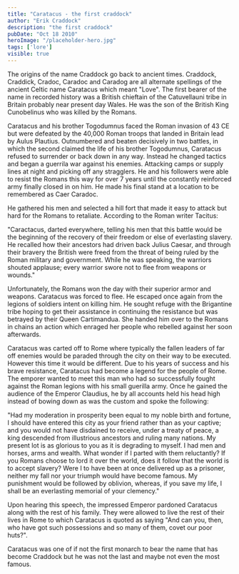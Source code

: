 ```yaml
---
title: "Caratacus - the first craddock"
author: "Erik Craddock"
description: "the first craddock"
pubDate: "Oct 18 2010"
heroImage: "/placeholder-hero.jpg"
tags: ['lore']
visible: true
---
```

The origins of the name Craddock go back to ancient times. Craddock, Craddick, Cradoc, Caradoc and Caradog are all alternate spellings of the ancient Celtic name Caratacus which meant "Love". The first bearer of the name in recorded history was a British chieftain of the Catuvellauni tribe in Britain probably near present day Wales. He was the son of the British King Cunobelinus who was killed by the Romans.

Caratacus and his brother Togodumnus faced the Roman invasion of 43 CE but were defeated by the 40,000 Roman troops that landed in Britain lead by Aulus Plautius. Outnumbered and beaten decisively in two battles, in which the second claimed the life of his brother Togodumnus, Caratacus refused to surrender or back down in any way. Instead he changed tactics and began a guerrila war against his enemies. Attacking camps or supply lines at night and picking off any stragglers. He and his followers were able to resist the Romans this way for over 7 years until the constantly reinforced army finally closed in on him. He made his final stand at a location to be remembered as Caer Caradoc.

He gathered his men and selected a hill fort that made it easy to attack but hard for the Romans to retaliate. According to the Roman writer Tacitus:

"Caractacus, darted everywhere, telling his men that this battle would be the beginning of the recovery of their freedom or else of everlasting slavery. He recalled how their ancestors had driven back Julius Caesar, and through their bravery the British were freed from the threat of being ruled by the Roman military and government. While he was speaking, the warriors shouted applause; every warrior swore not to flee from weapons or wounds."

Unfortunately, the Romans won the day with their superior armor and weapons. Caratacus was forced to flee. He escaped once again from the legions of soldiers intent on killing him. He sought refuge with the Brigantine tribe hoping to get their assistance in continuing the resistance but was betrayed by their Queen Cartimandua. She handed him over to the Romans in chains an action which enraged her people who rebelled against her soon afterwards.


Caratacus was carted off to Rome where typically the fallen leaders of far off enemies would be paraded through the city on their way to be executed. However this time it would be different. Due to his years of success and his brave resistance, Caratacus had become a legend for the people of Rome. The emporer wanted to meet this man who had so successfully fought against the Roman legions with his small guerilla army.  Once he gained the audience of the Emperor Claudius,  he by all accounts held his head high instead of bowing down as was the custom and spoke the following:

"Had my moderation in prosperity been equal to my noble birth and fortune, I should have entered this city as your friend rather than as your captive; and you would not have disdained to receive, under a treaty of peace, a king descended from illustrious ancestors and ruling many nations. My present lot is as glorious to you as it is degrading to myself. I had men and horses, arms and wealth. What wonder if I parted with them reluctantly? If you Romans choose to lord it over the world, does it follow that the world is to accept slavery? Were I to have been at once delivered up as a prisoner, neither my fall nor your triumph would have become famous. My punishment would be followed by oblivion, whereas, if you save my life, I shall be an everlasting memorial of your clemency."

Upon hearing this speech, the impressed Emperor pardoned Caratacus along with the rest of his family. They were allowed to live the rest of their lives in Rome to which Caratacus is quoted as saying "And can you, then, who have got such possessions and so many of them, covet our poor huts?".

Caratacus was one of if not the first monarch to bear the name that has become Craddock but he was not the last and maybe not even the most famous.
